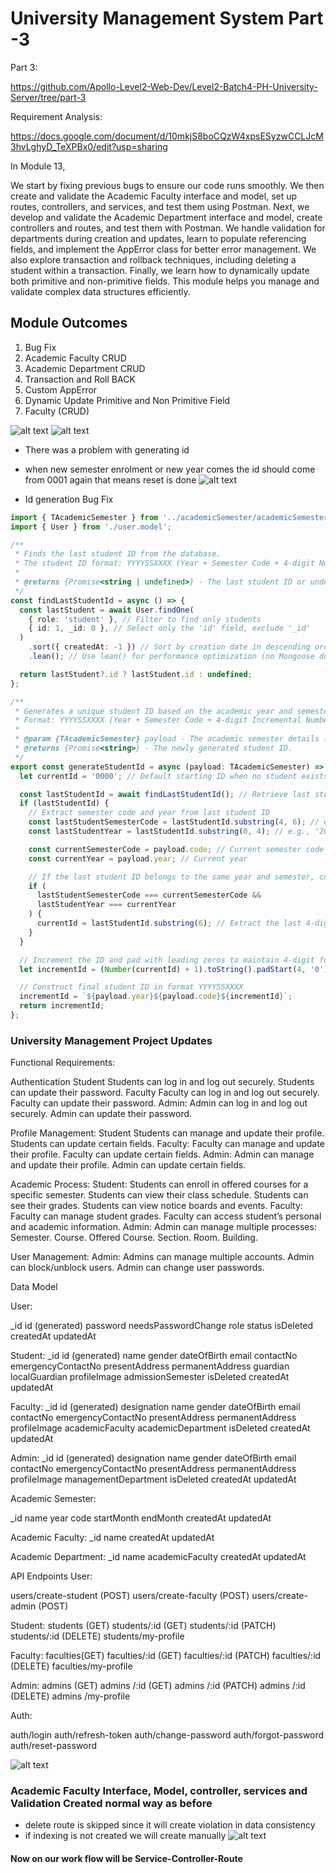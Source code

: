 # University Management System Part -3

Part 3:

https://github.com/Apollo-Level2-Web-Dev/Level2-Batch4-PH-University-Server/tree/part-3

Requirement Analysis:

https://docs.google.com/document/d/10mkjS8boCQzW4xpsESyzwCCLJcM3hvLghyD_TeXPBx0/edit?usp=sharing

In Module 13,

We start by fixing previous bugs to ensure our code runs smoothly. We then create and validate the Academic Faculty interface and model, set up routes, controllers, and services, and test them using Postman. Next, we develop and validate the Academic Department interface and model, create controllers and routes, and test them with Postman. We handle validation for departments during creation and updates, learn to populate referencing fields, and implement the AppError class for better error management. We also explore transaction and rollback techniques, including deleting a student within a transaction. Finally, we learn how to dynamically update both primitive and non-primitive fields. This module helps you manage and validate complex data structures efficiently.

## Module Outcomes

1. Bug Fix
2. Academic Faculty CRUD
3. Academic Department CRUD
4. Transaction and Roll BACK
5. Custom AppError
6. Dynamic Update Primitive and Non Primitive Field
7. Faculty (CRUD)

![alt text](<WhatsApp Image 2025-03-20 at 11.04.42_5b58eda0.jpg>)
![alt text](<WhatsApp Image 2025-03-20 at 11.05.28_4a14faa3.jpg>)

- There was a problem with generating id
- when new semester enrolment or new year comes the id should come from 0001 again that means reset is done
  ![alt text](<WhatsApp Image 2025-03-20 at 11.09.19_de25e7d6.jpg>)

- Id generation Bug Fix

```ts
import { TAcademicSemester } from '../academicSemester/academicSemester.interface';
import { User } from './user.model';

/**
 * Finds the last student ID from the database.
 * The student ID format: YYYYSSXXXX (Year + Semester Code + 4-digit Number)
 *
 * @returns {Promise<string | undefined>} - The last student ID or undefined if no student exists.
 */
const findLastStudentId = async () => {
  const lastStudent = await User.findOne(
    { role: 'student' }, // Filter to find only students
    { id: 1, _id: 0 }, // Select only the 'id' field, exclude '_id'
  )
    .sort({ createdAt: -1 }) // Sort by creation date in descending order (latest first)
    .lean(); // Use lean() for performance optimization (no Mongoose document overhead)

  return lastStudent?.id ? lastStudent.id : undefined;
};

/**
 * Generates a unique student ID based on the academic year and semester.
 * Format: YYYYSSXXXX (Year + Semester Code + 4-digit Incremental Number)
 *
 * @param {TAcademicSemester} payload - The academic semester details (year and semester code).
 * @returns {Promise<string>} - The newly generated student ID.
 */
export const generateStudentId = async (payload: TAcademicSemester) => {
  let currentId = '0000'; // Default starting ID when no student exists

  const lastStudentId = await findLastStudentId(); // Retrieve last student ID from DB
  if (lastStudentId) {
    // Extract semester code and year from last student ID
    const lastStudentSemesterCode = lastStudentId.substring(4, 6); // e.g., '01'
    const lastStudentYear = lastStudentId.substring(0, 4); // e.g., '2030'

    const currentSemesterCode = payload.code; // Current semester code
    const currentYear = payload.year; // Current year

    // If the last student ID belongs to the same year and semester, continue incrementing
    if (
      lastStudentSemesterCode === currentSemesterCode &&
      lastStudentYear === currentYear
    ) {
      currentId = lastStudentId.substring(6); // Extract the last 4-digit number
    }
  }

  // Increment the ID and pad with leading zeros to maintain 4-digit format
  let incrementId = (Number(currentId) + 1).toString().padStart(4, '0');

  // Construct final student ID in format YYYYSSXXXX
  incrementId = `${payload.year}${payload.code}${incrementId}`;
  return incrementId;
};
```

### University Management Project Updates

Functional Requirements:

Authentication
Student
Students can log in and log out securely.
Students can update their password.
Faculty
Faculty can log in and log out securely.
Faculty can update their password.
Admin:
Admin can log in and log out securely.
Admin can update their password.

Profile Management:
Student
Students can manage and update their profile.
Students can update certain fields.
Faculty:
Faculty can manage and update their profile.
Faculty can update certain fields.
Admin:
Admin can manage and update their profile.
Admin can update certain fields.

Academic Process:
Student:
Students can enroll in offered courses for a specific semester.
Students can view their class schedule.
Students can see their grades.
Students can view notice boards and events.
Faculty:
Faculty can manage student grades.
Faculty can access student’s personal and academic information.
Admin:
Admin can manage multiple processes:
Semester.
Course.
Offered Course.
Section.
Room.
Building.

User Management:
Admin:
Admins can manage multiple accounts.
Admin can block/unblock users.
Admin can change user passwords.

Data Model

User:

\_id
id (generated)
password
needsPasswordChange
role
status
isDeleted
createdAt
updatedAt

Student:
\_id
id (generated)
name
gender
dateOfBirth
email
contactNo
emergencyContactNo
presentAddress
permanentAddress
guardian
localGuardian
profileImage
admissionSemester
isDeleted
createdAt
updatedAt

Faculty:
\_id
id (generated)
designation
name
gender
dateOfBirth
email
contactNo
emergencyContactNo
presentAddress
permanentAddress
profileImage
academicFaculty
academicDepartment
isDeleted
createdAt
updatedAt

Admin:
\_id
id (generated)
designation
name
gender
dateOfBirth
email
contactNo
emergencyContactNo
presentAddress
permanentAddress
profileImage
managementDepartment
isDeleted
createdAt
updatedAt

Academic Semester:

\_id
name
year
code
startMonth
endMonth
createdAt
updatedAt

Academic Faculty:
\_id
name
createdAt
updatedAt

Academic Department:
\_id
name
academicFaculty
createdAt
updatedAt

API Endpoints
User:

users/create-student (POST)
users/create-faculty (POST)
users/create-admin (POST)

Student:
students (GET)
students/:id (GET)
students/:id (PATCH)
students/:id (DELETE)
students/my-profile

Faculty:
faculties(GET)
faculties/:id (GET)
faculties/:id (PATCH)
faculties/:id (DELETE)
faculties/my-profile

Admin:
admins (GET)
admins /:id (GET)
admins /:id (PATCH)
admins /:id (DELETE)
admins /my-profile

Auth:

auth/login
auth/refresh-token
auth/change-password
auth/forgot-password
auth/reset-password

![alt text](image-1.png)

### Academic Faculty Interface, Model, controller, services and Validation Created normal way as before

- delete route is skipped since it will create violation in data consistency
- if indexing is not created we will create manually
  ![alt text](image-2.png)

#### Now on our work flow will be Service-Controller-Route
